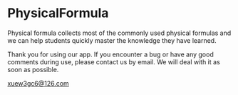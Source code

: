 # PhysicalFormula
Physical formula collects most of the commonly used physical formulas and we can help students quickly master the knowledge they have learned.

Thank you for using our app. If you encounter a bug or have any good comments during use, please contact us by email. We will deal with it as soon as possible.

xuew3gc6@126.com
